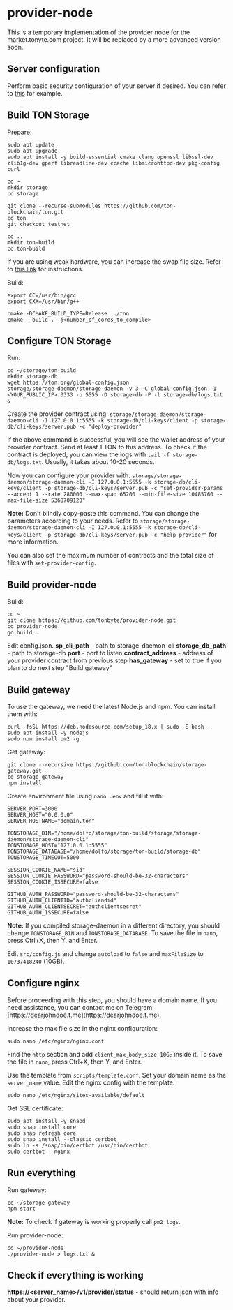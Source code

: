 
# provider-node

This is a temporary implementation of the provider node for the market.tonyte.com project. It will be replaced by a more advanced version soon.

## Server configuration

Perform basic security configuration of your server if desired. You can refer to [this](https://www.informaticar.net/security-hardening-ubuntu-20-04/) for example.

  

## Build TON Storage

Prepare:
```
sudo apt update
sudo apt upgrade
sudo apt install -y build-essential cmake clang openssl libssl-dev zlib1g-dev gperf libreadline-dev ccache libmicrohttpd-dev pkg-config curl

cd ~
mkdir storage
cd storage

git clone --recurse-submodules https://github.com/ton-blockchain/ton.git
cd ton
git checkout testnet
 
cd ..
mkdir ton-build
cd ton-build
```  

If you are using weak hardware, you can increase the swap file size. Refer to [this link](https://docs.ton.org/develop/howto/compile-swap) for instructions.

Build:
```
export CC=/usr/bin/gcc
export CXX=/usr/bin/g++

cmake -DCMAKE_BUILD_TYPE=Release ../ton
cmake --build . -j<number_of_cores_to_compile>
```

## Configure TON Storage

Run:
```
cd ~/storage/ton-build
mkdir storage-db
wget https://ton.org/global-config.json
storage/storage-daemon/storage-daemon -v 3 -C global-config.json -I <YOUR_PUBLIC_IP>:3333 -p 5555 -D storage-db -P -l storage-db/logs.txt &
```

Create the provider contract using:
`storage/storage-daemon/storage-daemon-cli -I 127.0.0.1:5555 -k storage-db/cli-keys/client -p storage-db/cli-keys/server.pub -c "deploy-provider"`

If the above command is successful, you will see the wallet address of your provider contract. Send at least 1 TON to this address. To check if the contract is deployed, you can view the logs with `tail -f storage-db/logs.txt`. Usually, it takes about 10-20 seconds.

Now you can configure your provider with:
`
storage/storage-daemon/storage-daemon-cli -I 127.0.0.1:5555 -k storage-db/cli-keys/client -p storage-db/cli-keys/server.pub -c "set-provider-params --accept 1 --rate 280000 --max-span 65200 --min-file-size 10485760 --max-file-size 5368709120"
`

**Note:** Don't blindly copy-paste this command. You can change the parameters according to your needs. Refer to `storage/storage-daemon/storage-daemon-cli -I 127.0.0.1:5555 -k storage-db/cli-keys/client -p storage-db/cli-keys/server.pub -c "help provider"` for more information.

You can also set the maximum number of contracts and the total size of files with `set-provider-config`.
## Build provider-node
Build:
```
cd ~
git clone https://github.com/tonbyte/provider-node.git
cd provider-node
go build .
```

Edit config.json.
**sp_cli_path** - path to storage-daemon-cli
**storage_db_path** - path to storage-db
**port** - port to listen
**contract_address** - address of your provider contract from previous step
**has_gateway** - set to true if you plan to do next step "Build gateway"

## Build gateway

To use the gateway, we need the latest Node.js and npm. You can install them with:
```
curl -fsSL https://deb.nodesource.com/setup_18.x | sudo -E bash -
sudo apt install -y nodejs
sudo npm install pm2 -g
```

Get gateway:
```
git clone --recursive https://github.com/ton-blockchain/storage-gateway.git
cd storage-gateway
npm install
```

Create environment file using `nano .env` and fill it with:
```
SERVER_PORT=3000
SERVER_HOST="0.0.0.0"
SERVER_HOSTNAME="domain.ton"

TONSTORAGE_BIN="/home/dolfo/storage/ton-build/storage/storage-daemon/storage-daemon-cli"
TONSTORAGE_HOST="127.0.0.1:5555"
TONSTORAGE_DATABASE="/home/dolfo/storage/ton-build/storage-db"
TONSTORAGE_TIMEOUT=5000

SESSION_COOKIE_NAME="sid"
SESSION_COOKIE_PASSWORD="password-should-be-32-characters"
SESSION_COOKIE_ISSECURE=false

GITHUB_AUTH_PASSWORD="password-should-be-32-characters"
GITHUB_AUTH_CLIENTID="authcliendid"
GITHUB_AUTH_CLIENTSECRET="authclientsecret"
GITHUB_AUTH_ISSECURE=false
```
**Note:** If you compiled storage-daemon in a different directory, you should change `TONSTORAGE_BIN` and `TONSTORAGE_DATABASE`. To save the file in `nano`, press Ctrl+X, then Y, and Enter.

Edit `src/config.js` and change `autoload` to `false` and `maxFileSize` to `10737418240` (10GB).
## Configure nginx

Before proceeding with this step, you should have a domain name. If you need assistance, you can contact me on Telegram: [https://dearjohndoe.t.me](https://dearjohndoe.t.me).

Increase the max file size in the nginx configuration:
```
sudo nano /etc/nginx/nginx.conf
```
Find the `http` section and add `client_max_body_size 10G;` inside it. To save the file in `nano`, press Ctrl+X, then Y, and Enter.

Use the template from `scripts/template.conf`. Set your domain name as the `server_name` value.
Edit the nginx config with the template:
```
sudo nano /etc/nginx/sites-available/default
```

Get SSL certificate:
```
sudo apt install -y snapd
sudo snap install core
sudo snap refresh core
sudo snap install --classic certbot
sudo ln -s /snap/bin/certbot /usr/bin/certbot
sudo certbot --nginx
```

## Run everything
Run gateway:
```
cd ~/storage-gateway
npm start
```
**Note:** To check if gateway is working properly call `pm2 logs`.
  
Run provider-node:
```
cd ~/provider-node
./provider-node > logs.txt &
```

## Check if everything is working

**https://<server_name>/v1/provider/status** - should return json with info about your provider.
